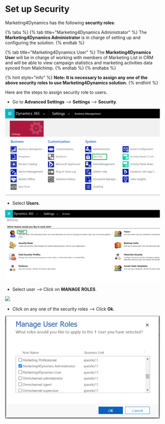 # Set up Security

Marketing4Dynamics has the following **security roles**:

{% tabs %}
{% tab title="Marketing4Dynamics Administrator" %}
The **Marketing4Dynamics Administrator** is in charge of setting up and configuring the solution.
{% endtab %}

{% tab title="Marketing4Dynamics User" %}
The **Marketing4Dynamics User** will be in charge of working with members of Marketing List in CRM and will be able to view campaign statistics and marketing activities data synced from Mailchimp.
{% endtab %}
{% endtabs %}

{% hint style="info" %}
**Note: It is necessary to assign any one of the above security roles to use Marketing4Dynamics solution.**
{% endhint %}

Here are the steps to assign security role to users.

* Go to **Advanced Settings** --> **Settings** --> **Security**.

![](<../../.gitbook/assets/11 (5).png>)

* Select **Users**.

![](<../../.gitbook/assets/12 (9).png>)

* Select user --> Click on **MANAGE ROLES**.

![](<../../.gitbook/assets/Security Roles\_1 (1).png>)

* Click on any one of the security roles --> Click **Ok**.

![](<../../.gitbook/assets/Security Roles.png>)
